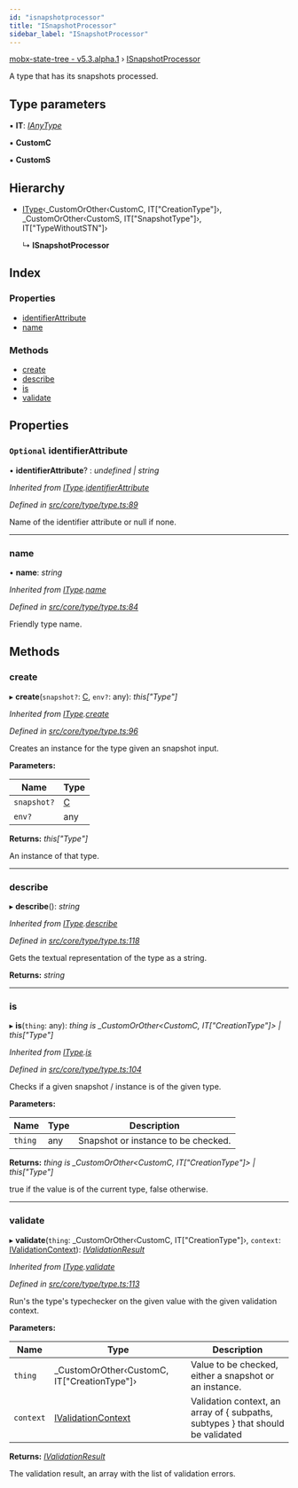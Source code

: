 ```yaml
---
id: "isnapshotprocessor"
title: "ISnapshotProcessor"
sidebar_label: "ISnapshotProcessor"
---
```


[mobx-state-tree - v5.3.alpha.1](../index.md) › [ISnapshotProcessor](isnapshotprocessor.md)

A type that has its snapshots processed.

## Type parameters

▪ **IT**: *[IAnyType](ianytype.md)*

▪ **CustomC**

▪ **CustomS**

## Hierarchy

* [IType](itype.md)‹_CustomOrOther‹CustomC, IT["CreationType"]›, _CustomOrOther‹CustomS, IT["SnapshotType"]›, IT["TypeWithoutSTN"]›

  ↳ **ISnapshotProcessor**

## Index

### Properties

* [identifierAttribute](isnapshotprocessor.md#optional-identifierattribute)
* [name](isnapshotprocessor.md#name)

### Methods

* [create](isnapshotprocessor.md#create)
* [describe](isnapshotprocessor.md#describe)
* [is](isnapshotprocessor.md#is)
* [validate](isnapshotprocessor.md#validate)

## Properties

### `Optional` identifierAttribute

• **identifierAttribute**? : *undefined | string*

*Inherited from [IType](itype.md).[identifierAttribute](itype.md#optional-identifierattribute)*

*Defined in [src/core/type/type.ts:89](https://github.com/mobxjs/mobx-state-tree/blob/a411fc10/src/core/type/type.ts#L89)*

Name of the identifier attribute or null if none.

___

###  name

• **name**: *string*

*Inherited from [IType](itype.md).[name](itype.md#name)*

*Defined in [src/core/type/type.ts:84](https://github.com/mobxjs/mobx-state-tree/blob/a411fc10/src/core/type/type.ts#L84)*

Friendly type name.

## Methods

###  create

▸ **create**(`snapshot?`: [C](undefined), `env?`: any): *this["Type"]*

*Inherited from [IType](itype.md).[create](itype.md#create)*

*Defined in [src/core/type/type.ts:96](https://github.com/mobxjs/mobx-state-tree/blob/a411fc10/src/core/type/type.ts#L96)*

Creates an instance for the type given an snapshot input.

**Parameters:**

Name | Type |
------ | ------ |
`snapshot?` | [C](undefined) |
`env?` | any |

**Returns:** *this["Type"]*

An instance of that type.

___

###  describe

▸ **describe**(): *string*

*Inherited from [IType](itype.md).[describe](itype.md#describe)*

*Defined in [src/core/type/type.ts:118](https://github.com/mobxjs/mobx-state-tree/blob/a411fc10/src/core/type/type.ts#L118)*

Gets the textual representation of the type as a string.

**Returns:** *string*

___

###  is

▸ **is**(`thing`: any): *thing is _CustomOrOther<CustomC, IT["CreationType"]> | this["Type"]*

*Inherited from [IType](itype.md).[is](itype.md#is)*

*Defined in [src/core/type/type.ts:104](https://github.com/mobxjs/mobx-state-tree/blob/a411fc10/src/core/type/type.ts#L104)*

Checks if a given snapshot / instance is of the given type.

**Parameters:**

Name | Type | Description |
------ | ------ | ------ |
`thing` | any | Snapshot or instance to be checked. |

**Returns:** *thing is _CustomOrOther<CustomC, IT["CreationType"]> | this["Type"]*

true if the value is of the current type, false otherwise.

___

###  validate

▸ **validate**(`thing`: _CustomOrOther‹CustomC, IT["CreationType"]›, `context`: [IValidationContext](../index.md#ivalidationcontext)): *[IValidationResult](../index.md#ivalidationresult)*

*Inherited from [IType](itype.md).[validate](itype.md#validate)*

*Defined in [src/core/type/type.ts:113](https://github.com/mobxjs/mobx-state-tree/blob/a411fc10/src/core/type/type.ts#L113)*

Run's the type's typechecker on the given value with the given validation context.

**Parameters:**

Name | Type | Description |
------ | ------ | ------ |
`thing` | _CustomOrOther‹CustomC, IT["CreationType"]› | Value to be checked, either a snapshot or an instance. |
`context` | [IValidationContext](../index.md#ivalidationcontext) | Validation context, an array of { subpaths, subtypes } that should be validated |

**Returns:** *[IValidationResult](../index.md#ivalidationresult)*

The validation result, an array with the list of validation errors.
